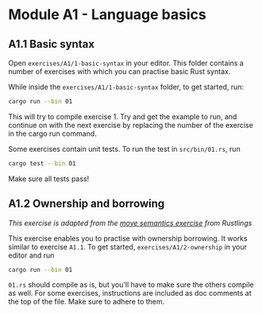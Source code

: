 # Module A1 - Language basics

## A1.1 Basic syntax
Open `exercises/A1/1-basic-syntax` in your editor. This folder contains a number of exercises with which you can practise basic Rust syntax.

While inside the `exercises/A1/1-basic-syntax` folder, to get started, run:
```bash
cargo run --bin 01
```

This will try to compile exercise 1. Try and get the example to run, and continue on with the next exercise by replacing the number of the exercise in the cargo run command.

Some exercises contain unit tests. To run the test in `src/bin/01.rs`, run
```bash
cargo test --bin 01
```
Make sure all tests pass!

## A1.2 Ownership and borrowing
*This exercise is adapted from the [move semantics exercise](https://github.com/rust-lang/rustlings/tree/main/exercises/move_semantics) from Rustlings*


This exercise enables you to practise with ownership borrowing. It works similar to exercise `A1.1`. To get started, `exercises/A1/2-ownership` in your editor and run
```bash
cargo run --bin 01
```

`01.rs` should compile as is, but you'll have to make sure the others compile as well. For some exercises, instructions are included as doc comments at the top of the file. Make sure to adhere to them.

